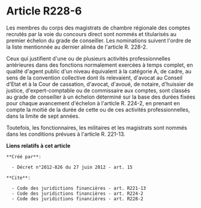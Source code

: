 # Article R228-6

Les membres du corps des magistrats de chambre régionale des comptes recrutés par la voie du concours direct sont nommés et
titularisés au premier échelon du grade de conseiller. Les nominations suivent l'ordre de la liste mentionnée au dernier
alinéa de l'article R. 228-2. 

Ceux qui justifient d'une ou de plusieurs activités professionnelles antérieures dans des fonctions normalement exercées à
temps complet, en qualité d'agent public d'un niveau équivalent à la catégorie A, de cadre, au sens de la convention
collective dont ils relevaient, d'avocat au Conseil d'Etat et à la Cour de cassation, d'avocat, d'avoué, de notaire,
d'huissier de justice, d'expert-comptable ou de commissaire aux comptes, sont classés au grade de conseiller à un échelon
déterminé sur la base des durées fixées pour chaque avancement d'échelon à l'article R. 224-2, en prenant en compte la moitié
de la durée de cette ou de ces activités professionnelles, dans la limite de sept années. 

Toutefois, les fonctionnaires, les militaires et les magistrats sont nommés dans les conditions prévues à l'article R.
221-13.

**Liens relatifs à cet article**

	**Créé par**:

	  - Décret n°2012-826 du 27 juin 2012 - art. 15

	**Cite**:

	  - Code des juridictions financières - art. R221-13
	  - Code des juridictions financières - art. R224-2
	  - Code des juridictions financières - art. R228-2
